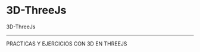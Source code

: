 # 3D-ThreeJs
3D-ThreeJs
************************************
PRACTICAS  Y EJERCICIOS CON 3D EN THREEJS